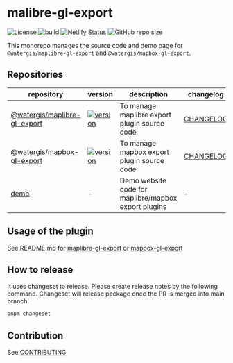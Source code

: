 # malibre-gl-export

![License](https://img.shields.io/github/license/watergis/maplibre-gl-export)
![build](https://github.com/watergis/maplibre-gl-export/workflows/build/badge.svg)
[![Netlify Status](https://api.netlify.com/api/v1/badges/2ca781c3-2680-4c17-9219-4992c1f2a44e/deploy-status)](https://app.netlify.com/sites/maplibre-gl-export/deploys)
![GitHub repo size](https://img.shields.io/github/repo-size/watergis/maplibre-gl-export)

This monorepo manages the source code and demo page for `@watergis/maplibre-gl-export` and `@watergis/mapbox-gl-export`.

## Repositories

| repository | version | description | changelog |
|---|---|---|---|
|[@watergis/maplibre-gl-export](./packages/maplibre-gl-export/)| [![version](https://img.shields.io/npm/v/@watergis/mapbox-gl-export.svg)](https://www.npmjs.com/package/@watergis/mapbox-gl-export) | To manage maplibre export plugin source code|[CHANGELOG](./packages/maplibre-gl-export/CHANGELOG.md)|
|[@watergis/mapbox-gl-export](./packages/mapbox-gl-export/)| [![version](https://img.shields.io/npm/v/@watergis/maplibre-gl-export.svg)](https://www.npmjs.com/package/@watergis/maplibre-gl-export) | To manage mapbox export plugin source code|[CHANGELOG](./packages/mapbox-gl-export/CHANGELOG.md)|
|[demo](./sites/demo/)| - | Demo website code for maplibre/mapbox export plugins |-|

## Usage of the plugin

See README.md for [maplibre-gl-export](./packages/maplibre-gl-export) or [mapbox-gl-export](./packages/mapbox-gl-export)

## How to release

It uses changeset to release. Please create release notes by the following command. Changeset will release package once the PR is merged into main branch.

```zsh
pnpm changeset
```

## Contribution

See [CONTRIBUTING](./.github/CONTRIBUTING.md)
